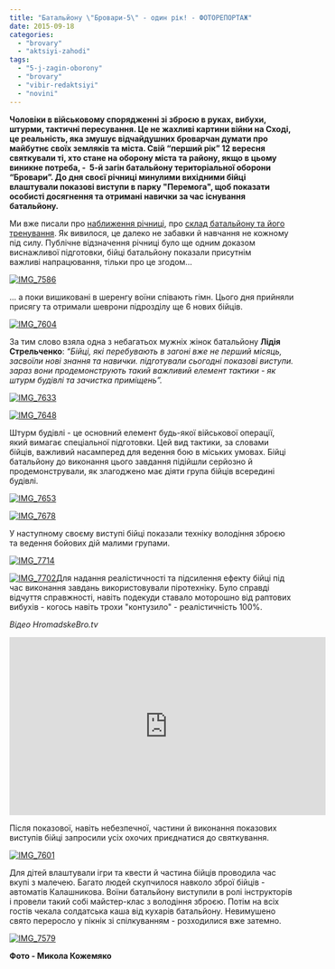 ```yaml
---
title: "Батальйону \"Бровари-5\" - один рік! - ФОТОРЕПОРТАЖ"
date: 2015-09-18
categories: 
  - "brovary"
  - "aktsiyi-zahodi"
tags: 
  - "5-j-zagin-oborony"
  - "brovary"
  - "vibir-redaktsiyi"
  - "novini"
---
```


**Чоловіки в військовому спорядженні зі зброєю в руках, вибухи, штурми, тактичні пересування. Це не жахливі картини війни на Сході, це реальність, яка змушує відчайдушних броварчан думати про майбутнє своїх земляків та міста. Свій “перший рік” 12 вересня святкували ті, хто стане на оборону міста та району, якщо в цьому виникне потреба, -  5-й загін батальйону територіальної оборони “Бровари”. До дня своєї річниці минулими вихідними бійці влаштували показові виступи в парку "Перемога", щоб показати особисті досягнення та отримані навички за час існування батальйону.**

Ми вже писали про [наближення річниці](https://mpz.brovary.org/anons-zavtra-5-yj-zagin-teroborony-pokazovo-svyatkuvatyme-svoyu-pershu-richnytsyu/), про [склад батальйону та його тренування](https://mpz.brovary.org/buty-na-svoyemu-mistsi-shho-roblyat-bijtsi-brovarskogo-zagonu-oborony-j-ohorony-uzhe-majzhe-rik/). Як вивилося, це далеко не забавки й навчання не кожному під силу. Публічне відзначення річниці було ще одним доказом виснажливої підготовки, бійці батальйону показали присутнім важливі напрацювання, тільки про це згодом…

[![IMG_7586](https://mpz.brovary.org/wp-content/uploads/2015/09/IMG_7586.jpg)](https://mpz.brovary.org/wp-content/uploads/2015/09/IMG_7586.jpg)

... а поки вишиковані в шеренгу воїни співають гімн. Цього дня прийняли присягу та отримали шеврони підрозділу ще 6 нових бійців.

[![IMG_7604](https://mpz.brovary.org/wp-content/uploads/2015/09/IMG_7604.jpg)](https://mpz.brovary.org/wp-content/uploads/2015/09/IMG_7604.jpg)

За тим слово взяла одна з небагатьох мужніх жінок батальйону **Лідія Стрельченко**: _“Бійці, які перебувають в загоні вже не перший місяць, засвоїли нові знання та навички. підготували сьогодні показові виступи. зараз вони продемонструють такий важливий елемент тактики - як штурм будівлі та зачистка приміщень”._  

[![IMG_7633](https://mpz.brovary.org/wp-content/uploads/2015/09/IMG_7633.jpg)](https://mpz.brovary.org/wp-content/uploads/2015/09/IMG_7633.jpg)

[![IMG_7648](https://mpz.brovary.org/wp-content/uploads/2015/09/IMG_7648.jpg)](https://mpz.brovary.org/wp-content/uploads/2015/09/IMG_7648.jpg)

Штурм будівлі - це основний елемент будь-якої військової операції, який вимагає спеціальної підготовки. Цей вид тактики, за словами бійців, важливий насамперед для ведення бою в міських умовах. Бійці батальйону до виконання цього завдання підійшли серйозно й продемонстрували, як злагоджено має діяти група бійців всередині будівлі.

[![IMG_7653](https://mpz.brovary.org/wp-content/uploads/2015/09/IMG_7653.jpg)](https://mpz.brovary.org/wp-content/uploads/2015/09/IMG_7653.jpg)

[![IMG_7678](https://mpz.brovary.org/wp-content/uploads/2015/09/IMG_7678.jpg)](https://mpz.brovary.org/wp-content/uploads/2015/09/IMG_7678.jpg)

У наступному своєму виступі бійці показали техніку володіння зброєю та ведення бойових дій малими групами. 

[![IMG_7714](https://mpz.brovary.org/wp-content/uploads/2015/09/IMG_7714.jpg)](https://mpz.brovary.org/wp-content/uploads/2015/09/IMG_7714.jpg)

[![IMG_7702](https://mpz.brovary.org/wp-content/uploads/2015/09/IMG_7702.jpg)](https://mpz.brovary.org/wp-content/uploads/2015/09/IMG_7702.jpg)Для надання реалістичності та підсилення ефекту бійці під час виконання завдань використовували піротехніку. Було справді відчуття справжності, навіть подекуди ставало моторошно від раптових вибухів - когось навіть трохи "контузило" - реалістичність 100%.

_Відео HromadskeBro.tv_

<iframe src="https://www.youtube.com/embed/CXsB4lqu2ns" width="560" height="315" frameborder="0" allowfullscreen="allowfullscreen"></iframe>

Після показової, навіть небезпечної, частини й виконання показових виступів бійці запросили усіх охочих приєднатися до святкування.

[![IMG_7601](https://mpz.brovary.org/wp-content/uploads/2015/09/IMG_7601.jpg)](https://mpz.brovary.org/wp-content/uploads/2015/09/IMG_7601.jpg)

Для дітей влаштували ігри та квести й частина бійців проводила час вкупі з малечею. Багато людей скупчилося навколо зброї бійців - автоматів Калашникова. Воїни батальйону виступили в ролі інструкторів і провели такий собі майстер-клас з володіння зброєю. Потім на всіх гостів чекала солдатська каша від кухарів батальйону. Невимушено свято переросло у пікнік зі спілкуванням - розходилися вже затемно.

[![IMG_7579](https://mpz.brovary.org/wp-content/uploads/2015/09/IMG_7579.jpg)](https://mpz.brovary.org/wp-content/uploads/2015/09/IMG_7579.jpg)

**Фото - Микола Кожемяко**

